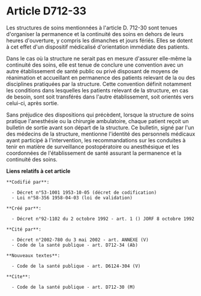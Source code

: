 # Article D712-33

Les structures de soins mentionnées à l'article D. 712-30 sont tenues d'organiser la permanence et la continuité des soins en
dehors de leurs heures d'ouverture, y compris les dimanches et jours fériés. Elles se dotent à cet effet d'un dispositif
médicalisé d'orientation immédiate des patients.

Dans le cas où la structure ne serait pas en mesure d'assurer elle-même la continuité des soins, elle est tenue de conclure
une convention avec un autre établissement de santé public ou privé disposant de moyens de réanimation et accueillant en
permanence des patients relevant de la ou des disciplines pratiquées par la structure. Cette convention définit notamment les
conditions dans lesquelles les patients relevant de la structure, en cas de besoin, sont soit transférés dans l'autre
établissement, soit orientés vers celui-ci, après sortie.

Sans préjudice des dispositions qui précèdent, lorsque la structure de soins pratique l'anesthésie ou la chirurgie
ambulatoire, chaque patient reçoit un bulletin de sortie avant son départ de la structure. Ce bulletin, signé par l'un des
médecins de la structure, mentionne l'identité des personnels médicaux ayant participé à l'intervention, les recommandations
sur les conduites à tenir en matière de surveillance postopératoire ou anesthésique et les coordonnées de l'établissement de
santé assurant la permanence et la continuité des soins.

**Liens relatifs à cet article**

	**Codifié par**:

	  - Décret n°53-1001 1953-10-05 (décret de codification)
	  - Loi n°58-356 1958-04-03 (loi de validation)

	**Créé par**:

	  - Décret n°92-1102 du 2 octobre 1992 - art. 1 () JORF 8 octobre 1992

	**Cité par**:

	  - Décret n°2002-780 du 3 mai 2002 - art. ANNEXE (V)
	  - Code de la santé publique - art. D712-34 (Ab)

	**Nouveaux textes**:

	  - Code de la santé publique - art. D6124-304 (V)

	**Cite**:

	  - Code de la santé publique - art. D712-30 (M)
